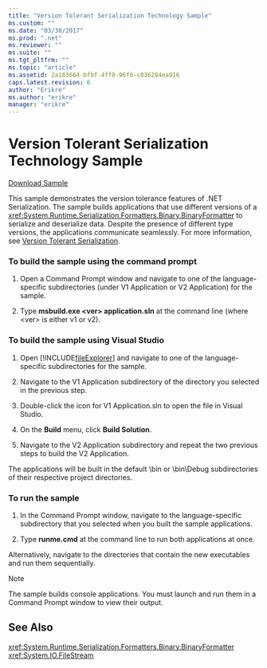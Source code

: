 ```yaml
---
title: "Version Tolerant Serialization Technology Sample"
ms.custom: ""
ms.date: "03/30/2017"
ms.prod: ".net"
ms.reviewer: ""
ms.suite: ""
ms.tgt_pltfrm: ""
ms.topic: "article"
ms.assetid: 2a183664-bfbf-4ff0-96f6-c836284ea916
caps.latest.revision: 6
author: "Erikre"
ms.author: "erikre"
manager: "erikre"
---
```

# Version Tolerant Serialization Technology Sample
[Download Sample](http://download.microsoft.com/download/4/7/B/47B2164C-E780-4B10-8DE4-2CB5B886E0A6/Technologies/Serialization/Runtime%20Serialization/VTS.zip.exe)  
  
 This sample demonstrates the version tolerance features of .NET Serialization. The sample builds applications that use different versions of a <xref:System.Runtime.Serialization.Formatters.Binary.BinaryFormatter> to serialize and deserialize data. Despite the presence of different type versions, the applications communicate seamlessly. For more information, see [Version Tolerant Serialization](../../../docs/standard/serialization/version-tolerant-serialization.md).  
  
### To build the sample using the command prompt  
  
1.  Open a Command Prompt window and navigate to one of the language-specific subdirectories (under V1 Application or V2 Application) for the sample.  
  
2.  Type **msbuild.exe \<ver> application.sln** at the command line (where \<ver> is either v1 or v2).  
  
### To build the sample using Visual Studio  
  
1.  Open [!INCLUDE[fileExplorer](../../../includes/fileexplorer-md.md)] and navigate to one of the language-specific subdirectories for the sample.  
  
2.  Navigate to the V1 Application subdirectory of the directory you selected in the previous step.  
  
3.  Double-click the icon for V1 Application.sln to open the file in Visual Studio.  
  
4.  On the **Build** menu, click **Build Solution**.  
  
5.  Navigate to the V2 Application subdirectory and repeat the two previous steps to build the V2 Application.  
  
 The applications will be built in the default \bin or \bin\Debug subdirectories of their respective project directories.  
  
### To run the sample  
  
1.  In the Command Prompt window, navigate to the language-specific subdirectory that you selected when you built the sample applications.  
  
2.  Type **runme.cmd** at the command line to run both applications at once.  
  
 Alternatively, navigate to the directories that contain the new executables and run them sequentially.  
  
> [!NOTE]
>  The sample builds console applications. You must launch and run them in a Command Prompt window to view their output.  
  
## See Also  
 <xref:System.Runtime.Serialization.Formatters.Binary.BinaryFormatter>   
 <xref:System.IO.FileStream>
